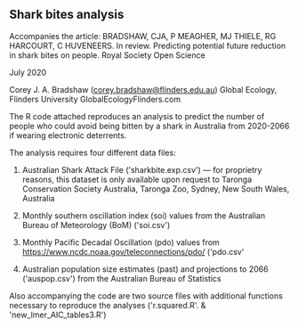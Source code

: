 ## Shark bites analysis

Accompanies the article: BRADSHAW, CJA, P MEAGHER, MJ THIELE, RG HARCOURT, C HUVENEERS. In review. 
Predicting potential future reduction in shark bites on people. Royal Society Open Science

July 2020

Corey J. A. Bradshaw (corey.bradshaw@flinders.edu.au)
Global Ecology, Flinders University
GlobalEcologyFlinders.com

The R code attached reproduces an analysis to predict the number of people who could avoid being bitten by a shark in Australia from 2020-2066 if wearing electronic deterrents.

The analysis requires four different data files:

1. Australian Shark Attack File ('sharkbite.exp.csv') — for proprietry reasons, this dataset is only available upon request to Taronga Conservation Society Australia, Taronga Zoo, Sydney, New South Wales, Australia

2. Monthly southern oscillation index (soi) values from the Australian Bureau of Meteorology (BoM) ('soi.csv')

3. Monthly Pacific Decadal Oscillation (pdo) values from https://www.ncdc.noaa.gov/teleconnections/pdo/ ('pdo.csv'

4. Australian population size estimates (past) and projections to 2066 ('auspop.csv') from the Australian Bureau of Statistics

Also accompanying the code are two source files with additional functions necessary to reproduce the analyses ('r.squared.R'. & 'new_lmer_AIC_tables3.R')
